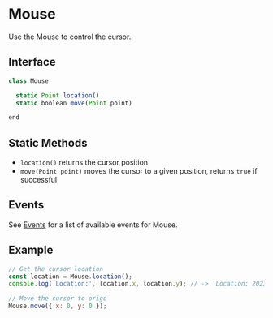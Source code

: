 # Mouse

Use the Mouse to control the cursor.

## Interface

```javascript
class Mouse

  static Point location()
  static boolean move(Point point)

end
```

## Static Methods

- `location()` returns the cursor position
- `move(Point point)` moves the cursor to a given position, returns `true` if successful

## Events

See [Events](events#mouse) for a list of available events for Mouse.

## Example

```javascript
// Get the cursor location
const location = Mouse.location();
console.log('Location:', location.x, location.y); // -> 'Location: 2023 301'

// Move the cursor to origo
Mouse.move({ x: 0, y: 0 });
```
